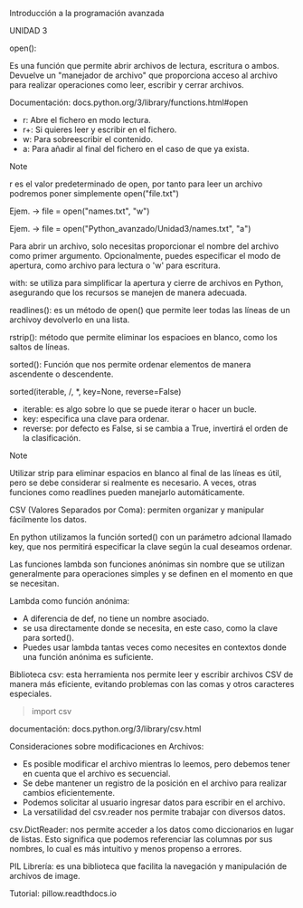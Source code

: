 Introducción a la programación avanzada

UNIDAD 3

open(): 

Es una función que permite abrir archivos de lectura, escritura o ambos.
Devuelve un "manejador de archivo" que proporciona acceso al archivo para realizar operaciones como leer, escribir y cerrar archivos.

Documentación: docs.python.org/3/library/functions.html#open


- r: Abre el fichero en modo lectura.
- r+: Si quieres leer y escribir en el fichero.
- w: Para sobreescribir el contenido.
- a: Para añadir al final del fichero en el caso de que ya exista.

>[!NOTE]
> r es el valor predeterminado de open, por tanto para leer un archivo podremos poner simplemente open("file.txt")

Ejem. -> file = open("names.txt", "w")

Ejem. -> file = open("Python_avanzado/Unidad3/names.txt", "a")

Para abrir un archivo, solo necesitas proporcionar el nombre del archivo como primer argumento. Opcionalmente, puedes especificar el modo de apertura, como archivo para lectura o 'w' para escritura.

with: se utiliza para simplificar la apertura y cierre de archivos en Python, asegurando que los recursos se manejen de manera adecuada.

readlines(): es un método de open() que permite leer todas las líneas de un archivoy devolverlo en una lista.

rstrip(): método que permite eliminar los espacioes en blanco, como los saltos de líneas.

sorted(): Función que nos permite ordenar elementos de manera ascendente o descendente.

sorted(iterable, /, *, key=None, reverse=False)

- iterable: es algo sobre lo que se puede iterar o hacer un bucle.
- key: especifica una clave para ordenar.
- reverse: por defecto es False, si se cambia a True, invertirá el orden de la clasificación.

>[!NOTE]
>Utilizar strip para eliminar espacios en blanco al final de las líneas es útil, pero se debe considerar si realmente es necesario. A veces, otras funciones como readlines pueden manejarlo automáticamente.

CSV (Valores Separados por Coma): permiten organizar y manipular fácilmente los datos.

En python utilizamos la función sorted() con un parámetro adcional llamado key, que nos permitirá especificar la clave según la cual deseamos ordenar.

Las funciones lambda son funciones anónimas sin nombre que se utilizan generalmente para operaciones simples y se definen en el momento en que se necesitan.

Lambda como función anónima:
- A diferencia de def, no tiene un nombre asociado.
- se usa directamente donde se necesita, en este caso, como la clave para sorted().
- Puedes usar lambda tantas veces como necesites en contextos donde una función anónima es suficiente.


Biblioteca csv: esta herramienta nos permite leer y escribir archivos CSV de manera más eficiente, evitando problemas con las comas y otros caracteres especiales.
>import csv

documentación: docs.python.org/3/library/csv.html

Consideraciones sobre modificaciones en Archivos:
- Es posible modificar el archivo mientras lo leemos, pero debemos tener en cuenta que el archivo es secuencial.
- Se debe mantener un registro de la posición en el archivo para realizar cambios eficientemente.
- Podemos solicitar al usuario ingresar datos para escribir en el archivo.
- La versatilidad del csv.reader nos permite trabajar con diversos datos.

csv.DictReader: nos permite acceder a los datos como diccionarios en lugar de listas. Esto significa que podemos referenciar las columnas por sus nombres, lo cual es más intuitivo y menos propenso a errores.


PIL Librería: es una biblioteca que facilita la navegación y manipulación de archivos de image.

Tutorial: pillow.readthdocs.io


